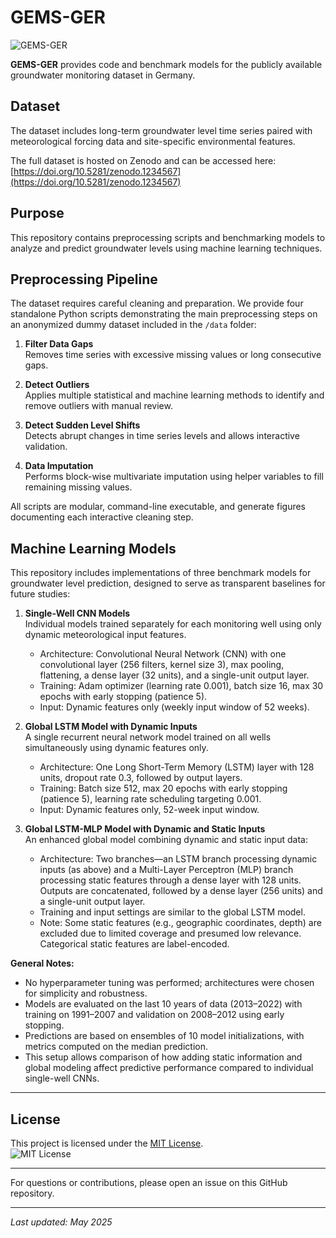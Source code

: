 # GEMS-GER

![GEMS-GER](GEMS.png)

**GEMS-GER** provides code and benchmark models for the publicly available groundwater monitoring dataset in Germany.

## Dataset

The dataset includes long-term groundwater level time series paired with meteorological forcing data and site-specific environmental features.

The full dataset is hosted on Zenodo and can be accessed here:  
[https://doi.org/10.5281/zenodo.1234567](https://doi.org/10.5281/zenodo.1234567)

## Purpose

This repository contains preprocessing scripts and benchmarking models to analyze and predict groundwater levels using machine learning techniques.

## Preprocessing Pipeline

The dataset requires careful cleaning and preparation. We provide four standalone Python scripts demonstrating the main preprocessing steps on an anonymized dummy dataset included in the `/data` folder:

1. **Filter Data Gaps**  
   Removes time series with excessive missing values or long consecutive gaps.

2. **Detect Outliers**  
   Applies multiple statistical and machine learning methods to identify and remove outliers with manual review.

3. **Detect Sudden Level Shifts**  
   Detects abrupt changes in time series levels and allows interactive validation.

4. **Data Imputation**  
   Performs block-wise multivariate imputation using helper variables to fill remaining missing values.

All scripts are modular, command-line executable, and generate figures documenting each interactive cleaning step.

## Machine Learning Models

This repository includes implementations of three benchmark models for groundwater level prediction, designed to serve as transparent baselines for future studies:

1. **Single-Well CNN Models**  
   Individual models trained separately for each monitoring well using only dynamic meteorological input features.  
   - Architecture: Convolutional Neural Network (CNN) with one convolutional layer (256 filters, kernel size 3), max pooling, flattening, a dense layer (32 units), and a single-unit output layer.  
   - Training: Adam optimizer (learning rate 0.001), batch size 16, max 30 epochs with early stopping (patience 5).  
   - Input: Dynamic features only (weekly input window of 52 weeks).

2. **Global LSTM Model with Dynamic Inputs**  
   A single recurrent neural network model trained on all wells simultaneously using dynamic features only.  
   - Architecture: One Long Short-Term Memory (LSTM) layer with 128 units, dropout rate 0.3, followed by output layers.  
   - Training: Batch size 512, max 20 epochs with early stopping (patience 5), learning rate scheduling targeting 0.001.  
   - Input: Dynamic features only, 52-week input window.

3. **Global LSTM-MLP Model with Dynamic and Static Inputs**  
   An enhanced global model combining dynamic and static input data:  
   - Architecture: Two branches—an LSTM branch processing dynamic inputs (as above) and a Multi-Layer Perceptron (MLP) branch processing static features through a dense layer with 128 units. Outputs are concatenated, followed by a dense layer (256 units) and a single-unit output layer.  
   - Training and input settings are similar to the global LSTM model.  
   - Note: Some static features (e.g., geographic coordinates, depth) are excluded due to limited coverage and presumed low relevance. Categorical static features are label-encoded.

**General Notes:**  
- No hyperparameter tuning was performed; architectures were chosen for simplicity and robustness.  
- Models are evaluated on the last 10 years of data (2013–2022) with training on 1991–2007 and validation on 2008–2012 using early stopping.  
- Predictions are based on ensembles of 10 model initializations, with metrics computed on the median prediction.  
- This setup allows comparison of how adding static information and global modeling affect predictive performance compared to individual single-well CNNs.

---

## License

This project is licensed under the [MIT License](LICENSE).  
![MIT License](https://img.shields.io/badge/license-MIT-green.svg)

---

For questions or contributions, please open an issue on this GitHub repository.

---

*Last updated: May 2025*
